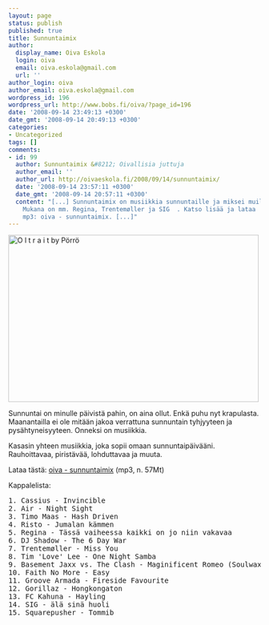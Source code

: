 ```yaml
---
layout: page
status: publish
published: true
title: Sunnuntaimix
author:
  display_name: Oiva Eskola
  login: oiva
  email: oiva.eskola@gmail.com
  url: ''
author_login: oiva
author_email: oiva.eskola@gmail.com
wordpress_id: 196
wordpress_url: http://www.bobs.fi/oiva/?page_id=196
date: '2008-09-14 23:49:13 +0300'
date_gmt: '2008-09-14 20:49:13 +0300'
categories:
- Uncategorized
tags: []
comments:
- id: 99
  author: Sunnuntaimix &#8212; Oivallisia juttuja
  author_email: ''
  author_url: http://oivaeskola.fi/2008/09/14/sunnuntaimix/
  date: '2008-09-14 23:57:11 +0300'
  date_gmt: '2008-09-14 20:57:11 +0300'
  content: "[...] Sunnuntaimix on musiikkia sunnuntaille ja miksei muillekin päiville.
    Mukana on mm. Regina, Trentemøller ja SIG  . Katso lisää ja lataa
    mp3: oiva - sunnuntaimix. [...]"
---
```

<p><a href="http://www.flickr.com/photos/pesis/2295689513/"><img title="O l t r a i t by Pörrö" src="http://farm4.static.flickr.com/3250/2295689513_1186be4674.jpg" alt="O l t r a i t by Pörrö" width="500" height="334" /></a></p>
<p>Sunnuntai on minulle päivistä pahin, on aina ollut. Enkä puhu nyt krapulasta. Maanantailla ei ole mitään jakoa verrattuna sunnuntain tyhjyyteen ja pysähtyneisyyteen. Onneksi on musiikkia.</p>
<p>Kasasin yhteen musiikkia, joka sopii omaan sunnuntaipäivääni. Rauhoittavaa, piristävää, lohduttavaa ja muuta.</p>
<p>Lataa tästä: <a href="http://www.bobs.fi/oiva-sunnuntaimix.mp3">oiva - sunnuntaimix</a> (mp3, n. 57Mt)</p>
<p>Kappalelista:</p>
<pre>1. Cassius - Invincible
2. Air - Night Sight
3. Timo Maas - Hash Driven
4. Risto - Jumalan kämmen
5. Regina - Tässä vaiheessa kaikki on jo niin vakavaa
6. DJ Shadow - The 6 Day War
7. Trentemøller - Miss You
8. Tim 'Love' Lee - One Night Samba
9. Basement Jaxx vs. The Clash - Maginificent Romeo (Soulwax remix)
10. Faith No More - Easy
11. Groove Armada - Fireside Favourite
12. Gorillaz - Hongkongaton
13. FC Kahuna - Hayling
14. SIG - älä sinä huoli
15. Squarepusher - Tommib</pre>
